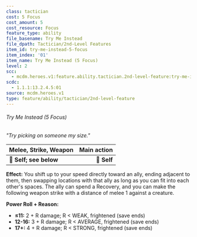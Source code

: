 ```yaml
---
class: tactician
cost: 5 Focus
cost_amount: 5
cost_resource: Focus
feature_type: ability
file_basename: Try Me Instead
file_dpath: Tactician/2nd-Level Features
item_id: try-me-instead-5-focus
item_index: '01'
item_name: Try Me Instead (5 Focus)
level: 2
scc:
  - mcdm.heroes.v1:feature.ability.tactician.2nd-level-feature:try-me-instead-5-focus
scdc:
  - 1.1.1:13.2.4.5:01
source: mcdm.heroes.v1
type: feature/ability/tactician/2nd-level-feature
---
```


###### Try Me Instead (5 Focus)

*"Try picking on someone my size."*

| **Melee, Strike, Weapon** | **Main action** |
| ------------------------- | --------------: |
| **📏 Self; see below**    |     **🎯 Self** |

**Effect:** You shift up to your speed directly toward an ally, ending adjacent to them, then swapping locations with that ally as long as you can fit into each other's spaces. The ally can spend a Recovery, and you can make the following weapon strike with a distance of melee 1 against a creature.

**Power Roll + Reason:**

- **≤11:** 2 + R damage; R < WEAK, frightened (save ends)
- **12-16:** 3 + R damage; R < AVERAGE, frightened (save ends)
- **17+:** 4 + R damage; R < STRONG, frightened (save ends)

